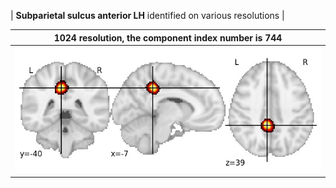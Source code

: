 


| **Subparietal sulcus anterior LH** identified on various resolutions |

| 1024 resolution, the component index number is 744|  
|:---:|  
| ![Component 1024](../1024/final/744.jpg "From component 1024: Subparietal sulcus anterior LH") |